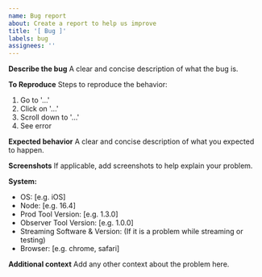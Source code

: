 ```yaml
---
name: Bug report
about: Create a report to help us improve
title: '[ Bug ]'
labels: bug
assignees: ''
---
```


**Describe the bug**
A clear and concise description of what the bug is.

**To Reproduce**
Steps to reproduce the behavior:

1. Go to '...'
2. Click on '...'
3. Scroll down to '...'
4. See error

**Expected behavior**
A clear and concise description of what you expected to happen.

**Screenshots**
If applicable, add screenshots to help explain your problem.

**System:**

- OS: [e.g. iOS]
- Node: [e.g. 16.4]
- Prod Tool Version: [e.g. 1.3.0]
- Observer Tool Version: [e.g. 1.0.0]
- Streaming Software & Version: (If it is a problem while streaming or testing)
- Browser: [e.g. chrome, safari]

**Additional context**
Add any other context about the problem here.

